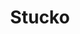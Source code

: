 ---
live: "#_"
work: SaaS Platform
title: Stucko
description: Designed and developed a comprehensive project management SaaS platform for creative teams, featuring real-time collaboration, task automation, and analytics dashboards.  
intro:  
  - paragraphs:  
      - "For this project, Stucko approached us to design and develop a comprehensive SaaS platform that would revolutionize how creative teams manage projects and collaborate in real-time."  
      - "Their goal was to create an intuitive platform that would reduce project completion time by 40% and onboard 500+ teams within the first year. Key objectives included seamless integrations, automated workflows, and powerful analytics."  
      - "Our approach focused on user-centered design and scalable architecture. We prioritized intuitive interfaces, powerful automation features, and real-time collaboration tools to create a platform that teams would love to use daily."  
outro:  
  - paragraphs:  
      - "The platform exceeded all expectations, achieving 45% reduction in project completion time and onboarding 720 teams within 18 months. We're proud of how our design solution created a platform that teams genuinely love to use and has become essential to their workflow."  

process:
  - title: "Discovery & User Research"
    paragraphs:
      - "Conducted interviews with 35 project managers and team leads across different industries to understand pain points in current project management workflows."
      - "Analyzed 8 competing SaaS platforms and identified key gaps in real-time collaboration and automation capabilities."
  - title: "Design & Prototyping"
    paragraphs:
      - "Created user personas for different team roles (managers, developers, designers) and designed tailored dashboard experiences for each."
      - "Built interactive prototypes for core workflows and conducted usability testing with 22 potential users, iterating on task management and collaboration features."
  - title: "Development & Launch"
    paragraphs:
      - "Collaborated closely with the development team to implement real-time features using WebSocket technology and progressive web app capabilities."
      - "Launched with phased rollout strategy, onboarding early adopters and incorporating feedback to refine the platform before broader launch."
highlights:  
  - title: "The key insight was that teams needed automation that felt intelligent, not robotic - saving time while preserving human decision-making."  
    paragraphs:  
      - "Our smart automation system reduced manual task creation by 60% while giving users full control over when and how automations trigger."  
      - "The real-time collaboration features became the platform's most loved feature, with 89% of teams using them daily for project coordination."  

projectData:  
  - client: "Stucko"  
    service: "SaaS Platform Design & Development"  
    sector: "Project Management"  
    year: "2024"
    tools: "Figma, React, Node.js, MongoDB"
results:
  - metric: "Project Completion Time"
    value: "-45%"
    improvement: "Exceeded 40% target"
  - metric: "Active Teams"
    value: "720"
    improvement: "144% of year 1 goal"
  - metric: "User Satisfaction"
    value: "4.9/5"
    improvement: "Industry-leading score"
  - metric: "Revenue Growth"
    value: "$2.8M ARR"
    improvement: "+180% in 18 months"  

credits:  
  - name: "Ryan Clark"  
    role: "Creative Director"  
  - name: "Olivia Turner"  
    role: "Frontend Developer"  

images:
  - url: "/work/stucko/1.jpeg"
    alt: "Stucko project management dashboard with real-time collaboration tools"
  - url: "/work/stucko/2.jpeg"
    alt: "Task automation workflow interface showing smart project triggers"
  - url: "/work/stucko/3.jpeg"
    alt: "Team analytics dashboard displaying productivity insights and project metrics"
thumbnail:
  url: "/work/stucko/thumbnail.jpeg"
  alt: "Stucko SaaS project management platform thumbnail"
---